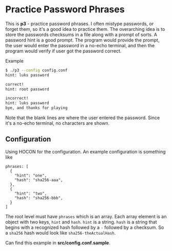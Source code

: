 <style>
/* make the code's class, id, and file path bold */
span.filename {
    font-weight: bold;
}
</style>

# Practice Password Phrases

This is **p3** - practice password phrases.
I often mistype passwords, or forget them, so it's a good idea to practice them.
The overarching idea is to store the passwords checksums in a file along with a prompt of sorts.
A password hint is a good prompt.
The program would provide the prompt, the user would enter the password in a no-echo terminal,
and then the program would verify if user got the password correct.

Example

```bash
$ ./p3 --config config.conf
hint: luks password

correct!
hint: root password

incorrect!
hint: luks password
bye, and thanks for playing
```

Note that the blank lines are where the user entered the password.
Since it's a no-echo terminal, no characters are shown.

## Configuration

Using HOCON for the configuration.
An example configuration is something like

```{.hocon #config-example file=src/config.conf.sample}
phrases: [
  {
    "hint": "one",
    "hash": "sha256-aaa",
  },
  {
    "hint": "two",
    "hash": "sha256-bbb",
  }
]
```

The root level must have `phrases` which is an array.
Each array element is an object with two keys, `hint` and `hash`.
`hint` is a string.
`hash` is a string that begins with a recognized hash followed by a `-` followed by a checksum.
So a `sha256` hash would look like `sha256-theActualHash`.

Can find this example in **src/config.conf.sample**.
